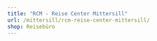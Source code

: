 ```yaml
---
title: "RCM - Reise Center Mittersill"
url: /mittersill/rcm-reise-center-mittersill/
shop: Reisebüro
---
```


